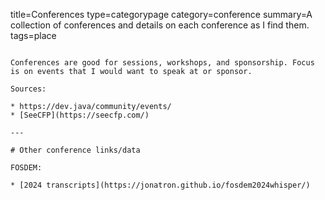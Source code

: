 title=Conferences
type=categorypage
category=conference
summary=A collection of conferences and details on each conference as I find them.
tags=place
~~~~~~

Conferences are good for sessions, workshops, and sponsorship. Focus is on events that I would want to speak at or sponsor.

Sources:

* https://dev.java/community/events/
* [SeeCFP](https://seecfp.com/)

---

# Other conference links/data

FOSDEM:

* [2024 transcripts](https://jonatron.github.io/fosdem2024whisper/)
